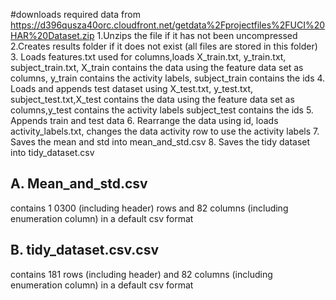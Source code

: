 #downloads required data from https://d396qusza40orc.cloudfront.net/getdata%2Fprojectfiles%2FUCI%20HAR%20Dataset.zip
1.Unzips the file if it has not been uncompressed
2.Creates results folder if it does not exist (all files are stored in this folder)
3. Loads features.txt used for columns,loads X_train.txt, y_train.txt, subject_train.txt, X_train contains the data using the feature data set as columns, y_train contains the activity labels, subject_train contains the ids
4. Loads and appends test dataset using X_test.txt, y_test.txt, subject_test.txt,X_test contains the data using the feature data set as columns,y_test contains the activity labels
subject_test contains the ids
5. Appends train and test data
6. Rearrange the data using id, loads activity_labels.txt, changes the data activity row to use the activity labels
7. Saves the mean and std into mean_and_std.csv
8. Saves the tidy dataset into tidy_dataset.csv

## A. Mean_and_std.csv
contains 1 0300 (including header) rows and 82 columns (including enumeration column) in a default csv format

## B. tidy_dataset.csv.csv
contains 181 rows (including header) and 82 columns (including enumeration column) in a default csv format



